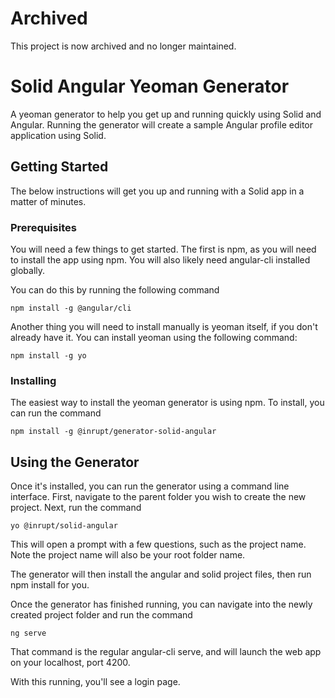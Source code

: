 # Archived 
This project is now archived and no longer maintained. 

# Solid Angular Yeoman Generator

A yeoman generator to help you get up and running quickly using Solid and Angular. Running the generator will create a sample Angular profile editor application using Solid.

## Getting Started

The below instructions will get you up and running with a Solid app in a matter of minutes.

### Prerequisites

You will need a few things to get started. The first is npm, as you will need to install the app using npm. You will also likely need angular-cli installed globally. 

You can do this by running the following command

```
npm install -g @angular/cli
```

Another thing you will need to install manually is yeoman itself, if you don't already have it. You can install yeoman using the following command:
```
npm install -g yo
```

### Installing

The easiest way to install the yeoman generator is using npm. To install, you can run the command
```
npm install -g @inrupt/generator-solid-angular
```

## Using the Generator

Once it's installed, you can run the generator using a command line interface. First, navigate to the parent folder you wish to create the new project. Next, run the command
```
yo @inrupt/solid-angular
```
This will open a prompt with a few questions, such as the project name. Note the project name will also be your root folder name.

The generator will then install the angular and solid project files, then run npm install for you.

Once the generator has finished running, you can navigate into the newly created project folder and run the command
``` 
ng serve
```
That command is the regular angular-cli serve, and will launch the web app on your localhost, port 4200.

With this running, you'll see a login page.
